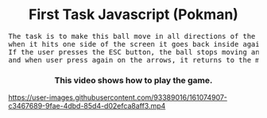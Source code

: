 <h1 align="center"> First Task Javascript (Pokman) </h1>

<pre align="center">The task is to make this ball move in all directions of the screen using playing arrows,  
when it hits one side of the screen it goes back inside again,  
If the user presses the ESC button, the ball stops moving and turns into the solid shape,  
and when user press again on the arrows, it returns to the movement and changes its shape according to its direction.</pre>

<h3 align="center"> This video shows how to play the game. </h3>  

https://user-images.githubusercontent.com/93389016/161074907-c3467689-9fae-4dbd-85d4-d02efca8aff3.mp4


